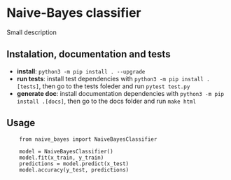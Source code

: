 # Naive-Bayes classifier

Small description

## Instalation, documentation and tests

- **install**: `python3 -m pip install . --upgrade`
- **run tests**: install test dependencies with `python3 -m pip install .[tests]`, then go to the tests foleder and run `pytest test.py`
- **generate doc**: install documentation dependencies with `python3 -m pip install .[docs]`, then go to the docs folder and run `make html`


## Usage

```python3
    from naive_bayes import NaiveBayesClassifier

    model = NaiveBayesClassifier()
    model.fit(x_train, y_train)
    predictions = model.predict(x_test)
    model.accuracy(y_test, predictions)
```
